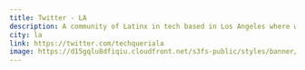 ```yaml
---
title: Twitter - LA
description: A community of Latinx in tech based in Los Angeles where we host local tech meetups and social gatherings/comidas.
city: la
link: https://twitter.com/techqueriala
image: https://d15gqlu8dfiqiu.cloudfront.net/s3fs-public/styles/banner/public/images/chapters/Los-Angeles-Travel-Massive.jpg
---
```


